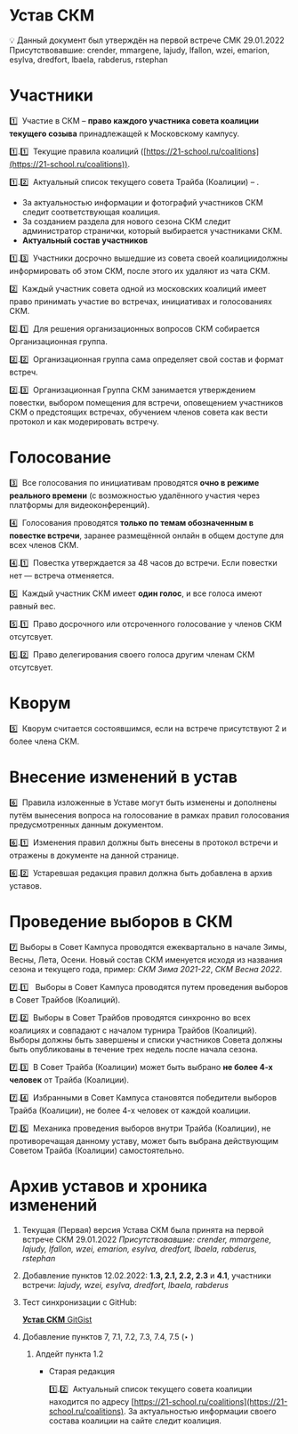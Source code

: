 # Устав СКМ

💡 Данный документ был утверждён на первой встрече СМК 29.01.2022
Присутствовавшие: crender, mmargene, lajudy, lfallon, wzei, emarion, esylva, dredfort, lbaela, rabderus, rstephan

# Участники

1️⃣   Участие в СКМ – **право каждого участника совета коалиции** **текущего созыва** принадлежащей к Московскому кампусу.

1️⃣.1️⃣   Текущие правила коалиций ([https://21-school.ru/coalitions](https://21-school.ru/coalitions)).

1️⃣.2️⃣   Актуальный список текущего совета Трайба (Коалиции) – [](https://www.notion.so/053cf2d956414d6b88c4f1b2d8ad5c58).

- За актуальностью информации и фотографий участников СКМ следит соответствующая коалиция.
- За созданием раздела для нового сезона СКМ следит администратор странички, который выбирается участниками СКМ.
- **Актуальный состав участников**

1️⃣.3️⃣   Участники досрочно вышедшие из совета своей коалициидолжны информировать об этом СКМ, после этого их удаляют из чата СКМ.

2️⃣   Каждый участник совета одной из московских коалиций имеет право принимать участие во встречах, инициативах и голосованиях СКМ.

2️⃣.1️⃣   Для решения организационных вопросов СКМ собирается Организационная группа.

2️⃣.2️⃣   Организационная группа сама определяет свой состав и формат встреч.

2️⃣.3️⃣   Организационная Группа СКМ занимается утверждением повестки, выбором помещения для встречи, оповещением участников СКМ о предстоящих встречах, обучением членов совета как вести протокол и как модерировать встречу.

# Голосование

3️⃣   Все голосования по инициативам проводятся **очно в режиме реального времени** (с возможностью удалённого участия через платформы для видеоконференций).

4️⃣   Голосования проводятся **только по темам обозначенным в повестке встречи**, заранее размещённой онлайн в общем доступе для всех членов СКМ.

4️⃣.1️⃣   Повестка утверждается за 48 часов до встречи. Если повестки нет — встреча отменяется.

5️⃣   Каждый участник СКМ имеет **один голос**, и все голоса имеют равный вес.

5️⃣.1️⃣   Право досрочного или отсроченного голосование у членов СКМ отсутсвует.

5️⃣.2️⃣   Право делегирования своего голоса другим членам СКМ отсутсвует.

# Кворум

5️⃣   Кворум считается состоявшимся, если на встрече присутствуют 2 и более члена СКМ.

# Внесение изменений в устав

6️⃣   Правила изложенные в Уставе могут быть изменены и дополнены путём вынесения вопроса на голосование в рамках правил голосования предусмотренных данным документом.

6️⃣.1️⃣   Изменения правил должны быть внесены в протокол встречи и отражены в документе на данной странице.

6️⃣.2️⃣   Устаревшая редакция правил должна быть добавлена в архив уставов.

# Проведение выборов в СКМ

7️⃣   Выборы в Совет Кампуса проводятся ежеквартально в начале Зимы, Весны, Лета, Осени. Новый состав СКМ именуется исходя из названия сезона и текущего года, пример: *СКМ Зима 2021-22*, *СКМ Весна 2022*.

7️⃣.1️⃣   Выборы в Совет Кампуса проводятся путем проведения выборов в Совет Трайбов (Коалиций).

7️⃣.2️⃣   Выборы в Совет Трайбов проводятся синхронно во всех коалициях и совпадают с началом турнира Трайбов (Коалиций). Выборы должны быть завершены и списки участников Совета должны быть опубликованы в течение трех недель после начала сезона.

7️⃣.3️⃣   В Совет Трайба (Коалиции) может быть выбрано **не более 4-х человек** от Трайба (Коалиции).

7️⃣.4️⃣   Избранными в Совет Кампуса становятся победители выборов Трайба (Коалиции), не более 4-х человек от каждой коалиции.

7️⃣.5️⃣   Механика проведения выборов внутри Трайба (Коалиции), не противоречащая данному уставу, может быть выбрана действующим Советом Трайба (Коалиции) самостоятельно.

# Архив уставов и хроника изменений

1. Текущая (Первая) версия Устава СКМ была принята на первой встрече СКМ 29.01.2022
*Присутствовавшие: crender, mmargene, lajudy, lfallon, wzei, emarion, esylva, dredfort, lbaela, rabderus, rstephan*
2. Добавление пунктов 12.02.2022: **1.3, 2.1, 2.2, 2.3** и **4.1**, участники встречи: *lajudy, wzei, esylva, dredfort, lbaela, rabderus*
3. Тест синхронизации с GitHub:
    
    [****Устав СКМ**** GitGist](https://www.notion.so/GitGist-846707f8688f48ffb6ab0dc70d345f08)
    
4. Добавление пунктов 7, 7.1, 7.2, 7.3, 7.4, 7.5 (‣ )
    1. Апдейт пункта 1.2
        - Старая редакция
   
            1️⃣.2️⃣   Актуальный список текущего совета коалиции находится по адресу [https://21-school.ru/coalitions](https://21-school.ru/coalitions). За актуальностью информации своего состава коалиции на сайте следит коалиция.